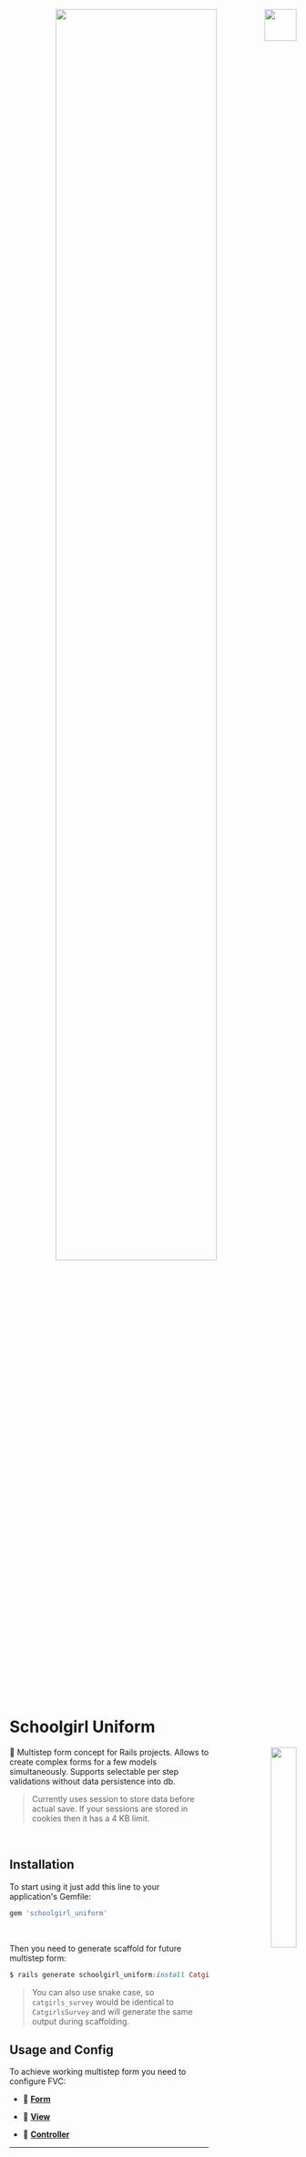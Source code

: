 <p align="right">
  <a href="https://rubygems.org/gems/schoolgirl_uniform"><img align="right" src="https://user-images.githubusercontent.com/2478436/51829691-c55cc000-22f6-11e9-99a5-42f88a8f2a55.png" width="56" height="56" /></a>
</p>
<p align="center">
  <a href="#">
    <img align="center" width="75%" src="https://user-images.githubusercontent.com/2478436/210048098-9d09b442-f057-42e1-b77b-94277928e452.png"/> 
  </a>
</p>
<br>

# Schoolgirl Uniform

<p align="right">
  <a href="#schoolgirl-uniform">
    <img align="right" width="30%" src="https://user-images.githubusercontent.com/2478436/210023063-339c9be3-5ac3-4d9b-87a1-60d1d8462861.png"/> 
  </a>
</p>

:feet: Multistep form concept for Rails projects. Allows to create complex forms for a few models simultaneously. Supports selectable per step validations without data persistence into db.
> Currently uses session to store data before actual save. If your sessions are stored in cookies then it has a 4 KB limit.

<br>

## Installation

To start using it just add this line to your application's Gemfile:

```ruby
gem 'schoolgirl_uniform'
```
<br>

Then you need to generate scaffold for future multistep form:

```ruby
$ rails generate schoolgirl_uniform:install CatgirlsSurvey
```

> You can also use snake case, so `catgirls_survey` would be identical to `CatgirlsSurvey` and will generate the same output during scaffolding.


## Usage and Config

To achieve working multistep form you need to configure FVC:

- :womans_clothes: [**Form**](#womans_clothes-form)

- :dress: [**View**](#dress-view)

- :school_satchel: [**Controller**](#school_satchel-controller)
<hr>

<p align="center">
  <a href="#">
    <img align="center" width="75%" src="https://user-images.githubusercontent.com/2478436/210439098-6230592e-4e94-4236-88e6-70d162d5369a.png"/> 
  </a>
</p>

### :womans_clothes: Form
    e.g. CatgirlsSurveyForm - app/forms/catgirls_survey_form.rb

1. Declare the steps:
  ```ruby
  def self.steps
    %w[first second third]
  end
  ```
2. Define form fields:
  ```ruby
  attribute :username, String
  attribute :email, String
  
  # attribute :page_numbers, Array[Integer]
  # attribute :age, Integer, default: 0
  # attribute :birthday, DateTime
  # attribute :published, Boolean, default: false # default: :default_editor_title
  
  # attribute :description, String, default: :default_editor_description
  
  # def default_editor_description
  #   ...
  # end
  ```
3. Define validation and select appropriate step for it:
  ```ruby
  validates :username, presence: true, if: proc { on_step('first') }
  validates :email, presence: true,    if: proc { on_step('second') }
  ```
4. Inside `save!` method build your records, set them with form attributes and save them in transaction. \
   Use `.save!(validate: false)` to skip native validations on model. \
   In order to return the result set the `@identifier` with created records reference/references 
   
   ( e.g. simple `1234` or complex `{user_id: 1234, personal_data_id: 5678}` )
  ```ruby
  def save!
    user = User.new(username: username)
    personal_data = user.build_personal_data(email: email)
    
    ActiveRecord::Base.transaction do
      user.save!(validate: false)
      personal_data.save!(validate: false)
    end
    
    @identifier = user.id
  end
  ```
### :dress: View
 - Scaffolding will generate example structure of view files:
    - _show.html.erb_
    - _finish.html.erb_
    - __wizard.html.erb_
    - __form_errors.html.erb_
    
    and steps/:
    - __first.html.erb_
    - __second.html.erb_
    - __third.html.erb_

:exclamation: Please notice that **_show_** and **_finish_** are action views, others are partials. \
:art: Feel free to modify html and styles around the form.

#### :infinity: Steps

By default Scaffolding generates 3 steps, but you can modify, delete or add new steps. \
Just make sure that steps are **__partials_** and match corresponded names inside **_Form_** (e.g. CatgirlsSurveyForm): 

  ```ruby
  # app/views/catgirls_survey/steps/_first.html.erb
  
  <%= form.label :username %>
  <%= form.text_field :username %>
  <br>
  <%= form.label :password %>
  <%= form.text_field :password %>
  ```


### :school_satchel: Controller
    e.g. CatgirlsSurveyController - app/controllers/catgirls_survey_controller.rb

1. Make sure you have listed all form fields (used for permit params)
```ruby
def form_attributes
  [:username, :password, :email, :phone]
end
```
2. Fetch resource(s) from DB using `identifier`, which you set in `.save!`
```ruby
  def finish
    @record = User.find_by(uuid: params[:identifier])
    ...
    # or if you have a few identifiers
    ...
    @record1 = Book.find_by(title: params[:identifier][:title])
    @record2 = Author.find_by(id: params[:identifier][:author_id])
  end
```
 
 
## Contributing

Bug reports and pull requests are welcome on GitHub at https://github.com/vergilet/schoolgirl_uniform
    
Feel free to contribute:
1. Fork it (https://github.com/vergilet/schoolgirl_uniform/fork)
2. Create your feature branch (git checkout -b my-new-feature)
3. Commit your changes (git commit -am 'Add some feature')
4. Push to the branch (git push origin my-new-feature)
5. Create new Pull Request



## License
The gem is available as open source under the terms of the MIT License.

Copyright © 2016 Yaro.

[![GitHub license](https://img.shields.io/badge/license-MIT-brightgreen)](https://raw.githubusercontent.com/vergilet/schoolgirl_uniform/master/LICENSE)


